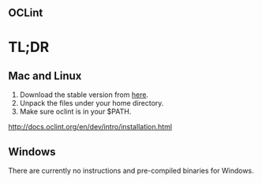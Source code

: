 OCLint
------


# TL;DR

## Mac and Linux

1. Download the stable version from [here](http://oclint.org/downloads.html).
2. Unpack the files under your home directory.
3. Make sure oclint is in your $PATH.

http://docs.oclint.org/en/dev/intro/installation.html

## Windows

There are currently no instructions and pre-compiled binaries for Windows.
